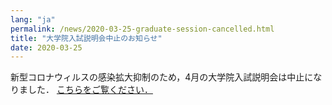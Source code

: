 ```yaml
---
lang: "ja"
permalink: /news/2020-03-25-graduate-session-cancelled.html
title: "大学院入試説明会中止のお知らせ"
date: 2020-03-25
---
```

新型コロナウィルスの感染拡大抑制のため，4月の大学院入試説明会は中止になりました．
<a href="https://www.sd.tmu.ac.jp/news/topics/7744.html">こちらをご覧ください．</a>
